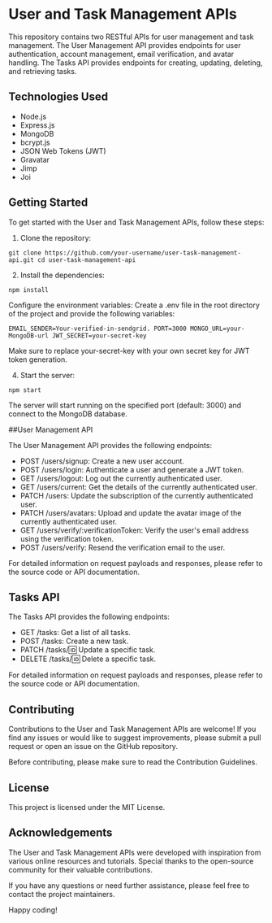 # User and Task Management APIs

This repository contains two RESTful APIs for user management and task management. The User Management API provides endpoints for user authentication, account management, email verification, and avatar handling. The Tasks API provides endpoints for creating, updating, deleting, and retrieving tasks.

## Technologies Used

- Node.js
- Express.js
- MongoDB
- bcrypt.js
- JSON Web Tokens (JWT)
- Gravatar
- Jimp
- Joi

## Getting Started

To get started with the User and Task Management APIs, follow these steps:

1. Clone the repository:

``git clone https://github.com/your-username/user-task-management-api.git
cd user-task-management-api``

2. Install the dependencies:

``npm install``

Configure the environment variables:
Create a .env file in the root directory of the project and provide the following variables:

``EMAIL_SENDER=Your-verified-in-sendgrid.
PORT=3000
MONGO_URL=your-MongoDB-url
JWT_SECRET=your-secret-key``

Make sure to replace your-secret-key with your own secret key for JWT token generation.

4. Start the server:

``npm start``

The server will start running on the specified port (default: 3000) and connect to the MongoDB database.

##User Management API

The User Management API provides the following endpoints:

- POST /users/signup: Create a new user account.
- POST /users/login: Authenticate a user and generate a JWT token.
- GET /users/logout: Log out the currently authenticated user.
- GET /users/current: Get the details of the currently authenticated user.
- PATCH /users: Update the subscription of the currently authenticated user.
- PATCH /users/avatars: Upload and update the avatar image of the currently authenticated user.
- GET /users/verify/:verificationToken: Verify the user's email address using the verification token.
- POST /users/verify: Resend the verification email to the user.

For detailed information on request payloads and responses, please refer to the source code or API documentation.

## Tasks API

The Tasks API provides the following endpoints:

- GET /tasks: Get a list of all tasks.
- POST /tasks: Create a new task.
- PATCH /tasks/:id: Update a specific task.
- DELETE /tasks/:id: Delete a specific task.

For detailed information on request payloads and responses, please refer to the source code or API documentation.

## Contributing

Contributions to the User and Task Management APIs are welcome! If you find any issues or would like to suggest improvements, please submit a pull request or open an issue on the GitHub repository.

Before contributing, please make sure to read the Contribution Guidelines.

## License

This project is licensed under the MIT License.

## Acknowledgements

The User and Task Management APIs were developed with inspiration from various online resources and tutorials. Special thanks to the open-source community for their valuable contributions.

If you have any questions or need further assistance, please feel free to contact the project maintainers.

Happy coding!
